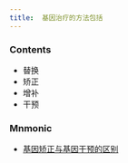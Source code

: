 ```yaml
---
title:  基因治疗的方法包括
--- 
```


### Contents
- 替换
- 矫正
- 增补
- 干预

### Mnmonic
- [基因矫正与基因干预的区别](/基因矫正与基因干预的区别)

